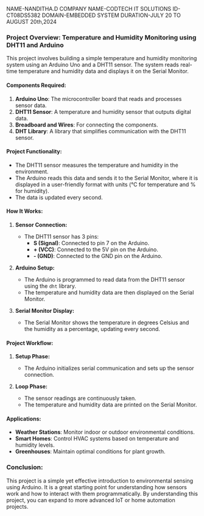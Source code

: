 NAME-NANDITHA.D
COMPANY NAME-CODTECH IT SOLUTIONS
ID-CT08DS5382
DOMAIN-EMBEDDED SYSTEM
DURATION-JULY 20 TO AUGUST 20th,2024
### Project Overview: Temperature and Humidity Monitoring using DHT11 and Arduino

This project involves building a simple temperature and humidity monitoring system using an Arduino Uno and a DHT11 sensor. The system reads real-time temperature and humidity data and displays it on the Serial Monitor.

#### **Components Required:**
1. **Arduino Uno**: The microcontroller board that reads and processes sensor data.
2. **DHT11 Sensor**: A temperature and humidity sensor that outputs digital data.
3. **Breadboard and Wires**: For connecting the components.
4. **DHT Library**: A library that simplifies communication with the DHT11 sensor.

#### **Project Functionality:**
- The DHT11 sensor measures the temperature and humidity in the environment.
- The Arduino reads this data and sends it to the Serial Monitor, where it is displayed in a user-friendly format with units (°C for temperature and % for humidity).
- The data is updated every second.

#### **How It Works:**
1. **Sensor Connection:**
   - The DHT11 sensor has 3 pins:
     - **S (Signal)**: Connected to pin 7 on the Arduino.
     - **+ (VCC)**: Connected to the 5V pin on the Arduino.
     - **- (GND)**: Connected to the GND pin on the Arduino.

2. **Arduino Setup:**
   - The Arduino is programmed to read data from the DHT11 sensor using the `dht` library.
   - The temperature and humidity data are then displayed on the Serial Monitor.

3. **Serial Monitor Display:**
   - The Serial Monitor shows the temperature in degrees Celsius and the humidity as a percentage, updating every second.

#### **Project Workflow:**
1. **Setup Phase:**
   - The Arduino initializes serial communication and sets up the sensor connection.

2. **Loop Phase:**
   - The sensor readings are continuously taken.
   - The temperature and humidity data are printed on the Serial Monitor.

#### **Applications:**
- **Weather Stations**: Monitor indoor or outdoor environmental conditions.
- **Smart Homes**: Control HVAC systems based on temperature and humidity levels.
- **Greenhouses**: Maintain optimal conditions for plant growth.

### Conclusion:
This project is a simple yet effective introduction to environmental sensing using Arduino. It is a great starting point for understanding how sensors work and how to interact with them programmatically. By understanding this project, you can expand to more advanced IoT or home automation projects.
